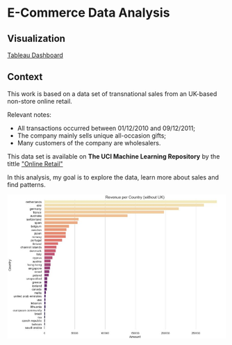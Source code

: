 # E-Commerce Data Analysis

## Visualization

[Tableau Dashboard](https://public.tableau.com/profile/walter7144#!/vizhome/E-CommerceAnalysis_15978372527630/SalesOverview?publish=yes)

## Context

This work is based on a data set of transnational sales from an UK-based non-store online retail.

Relevant notes:

- All transactions occurred between 01/12/2010 and 09/12/2011;
- The company mainly sells unique all-occasion gifts;
- Many customers of the company are wholesalers.

This data set is available on **The UCI Machine Learning Repository** by the tittle ["Online Retail"](https://archive.ics.uci.edu/ml/datasets/Online+Retail#)

In this analysis, my goal is to explore the data, learn more about sales and find patterns.

<center><img src="images/ecommerce_rev.JPG"/></center>
